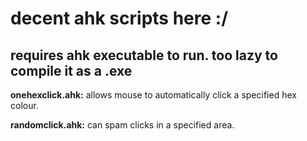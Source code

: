 # decent ahk scripts here :/
## requires ahk executable to run. too lazy to compile it as a .exe

**onehexclick.ahk:**
  allows mouse to automatically click a specified hex colour.

**randomclick.ahk:**
  can spam clicks in a specified area.
